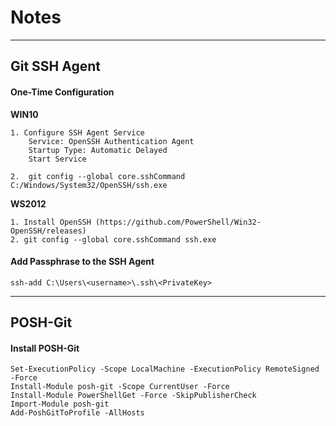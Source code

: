 # Notes

---
## Git SSH Agent

#### One-Time Configuration

**WIN10**

    1. Configure SSH Agent Service
        Service: OpenSSH Authentication Agent
        Startup Type: Automatic Delayed
        Start Service

    2.  git config --global core.sshCommand C:/Windows/System32/OpenSSH/ssh.exe

**WS2012**

    1. Install OpenSSH (https://github.com/PowerShell/Win32-OpenSSH/releases)
    2. git config --global core.sshCommand ssh.exe

#### Add Passphrase to the SSH Agent

    ssh-add C:\Users\<username>\.ssh\<PrivateKey>

---
## POSH-Git

#### Install POSH-Git

    Set-ExecutionPolicy -Scope LocalMachine -ExecutionPolicy RemoteSigned -Force
    Install-Module posh-git -Scope CurrentUser -Force
    Install-Module PowerShellGet -Force -SkipPublisherCheck
    Import-Module posh-git
    Add-PoshGitToProfile -AllHosts
